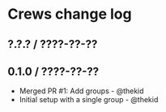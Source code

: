 Crews change log
================

## ?.?.? / ????-??-??

## 0.1.0 / ????-??-??

* Merged PR #1: Add groups - @thekid
* Initial setup with a single group - @thekid